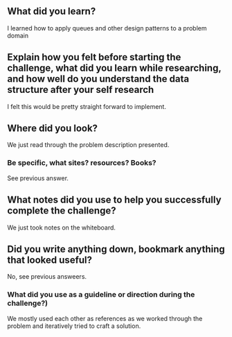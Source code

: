 ﻿## What did you learn?
I learned how to apply queues and other design patterns to a problem domain
## Explain how you felt before starting the challenge, what did you learn while researching, and how well do you understand the data structure after your self research
I felt this would be pretty straight forward to implement.
## Where did you look?
We just read through the problem description presented.
### Be specific, what sites? resources? Books?
See previous answer.
## What notes did you use to help you successfully complete the challenge?
We just took notes on the whiteboard.
## Did you write anything down, bookmark anything that looked useful?
No, see previous answeers.
### What did you use as a guideline or direction during the challenge?)
We mostly used each other as references as we worked through the problem and iteratively tried to craft a solution.